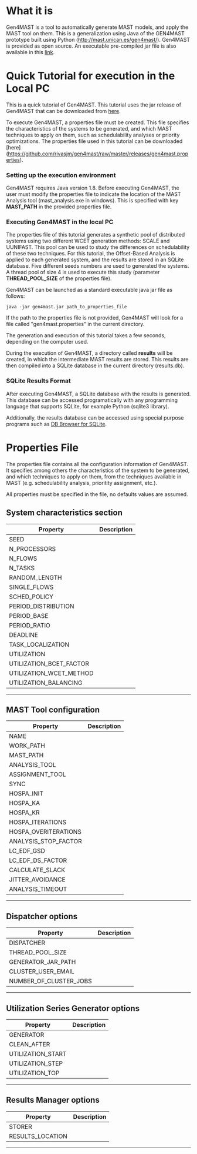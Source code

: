 # What it is

Gen4MAST is a tool to automatically generate MAST models, and apply the MAST tool on them. This is a generalization using Java of the GEN4MAST prototype built using Python (http://mast.unican.es/gen4mast/).
Gen4MAST is provided as open source. An executable pre-compiled jar file is also available in this [link](https://github.com/rivasjm/gen4mast/raw/master/releases/gen4mast.jar/).

# Quick Tutorial for execution in the Local PC

This is a quick tutorial of Gen4MAST. This tutorial uses the jar release of Gen4MAST that can be downloaded from [here](https://github.com/rivasjm/gen4mast/raw/master/releases/gen4mast.jar/). 

To execute Gen4MAST, a properties file must be created. This file specifies the characteristics of the systems to be generated, and which MAST techniques to apply on them, such as schedulability analyses or priority optimizations. The properties file used in this tutorial can be downloaded [here] (https://github.com/rivasjm/gen4mast/raw/master/releases/gen4mast.properties). 

### Setting up the execution environment

Gen4MAST requires Java version 1.8. Before executing Gen4MAST, the user must modify the properties file to indicate the location of the MAST Analysis tool (mast_analysis.exe in windows). This is specified with key **MAST_PATH** in the provided properties file. 

### Executing Gen4MAST in the local PC

The properties file of this tutorial generates a synthetic pool of distributed systems using two different WCET generation methods: SCALE and UUNIFAST. This pool can be used to study the differences on schedulability of these two techniques. For this tutorial, the Offset-Based Analysis is applied to each generated system, and the results are stored in an SQLite database. Five different seeds numbers are used to generated the systems. A thread pool of size 4 is used to execute this study (parameter **THREAD_POOL_SIZE** of the properties file). 

Gen4MAST can be launched as a standard executable java jar file as follows:

```
java -jar gen4mast.jar path_to_properties_file
```

If the path to the properties file is not provided, Gen4MAST will look for a file called "gen4mast.properties" in the current directory.

The generation and execution of this tutorial takes a few seconds, depending on the computer used.

During the execution of Gen4MAST, a directory called **results** will be created, in which the intermediate MAST results are stored. This results are then compiled into a SQLite database in the current directory (results.db).

### SQLite Results Format

After executing Gen4MAST, a SQLite database with the results is generated. This database can be accessed programatically with any programming language that supports SQLite, for example Python (sqlite3 library). 

Additionally, the results database can be accessed using special purpose programs such as [DB Browser for SQLite](http://sqlitebrowser.org/).

# Properties File

The properties file contains all the configuration information of Gen4MAST. It specifies among others the characteristics of the system to be generated, and which techniques to apply on them, from the techniques available in MAST (e.g. schedulability analysis, prioritity assignment, etc.).



All properties must be specified in the file, no defaults values are assumed.

## System characteristics section

| Property | Description |
| ---------| ----------- |
| SEED     |  |
| N_PROCESSORS | |
| N_FLOWS |  | 
| N_TASKS |  | 
| RANDOM_LENGTH |  | 
| SINGLE_FLOWS |  | 
| SCHED_POLICY |  | 
| PERIOD_DISTRIBUTION |  | 
| PERIOD_BASE |  | 
| PERIOD_RATIO |  | 
| DEADLINE |  | 
| TASK_LOCALIZATION |  | 
| UTILIZATION |  | 
| UTILIZATION_BCET_FACTOR |  | 
| UTILIZATION_WCET_METHOD |  | 
| UTILIZATION_BALANCING |  | 
-------------------------------------

## MAST Tool configuration

| Property | Description |
| ---------| ----------- |
| NAME |  | 
| WORK_PATH |  | 
| MAST_PATH |  | 
| ANALYSIS_TOOL |  | 
| ASSIGNMENT_TOOL |  | 
| SYNC |  | 
| HOSPA_INIT |  | 
| HOSPA_KA |  | 
| HOSPA_KR |  | 
| HOSPA_ITERATIONS |  | 
| HOSPA_OVERITERATIONS |  | 
| ANALYSIS_STOP_FACTOR |  | 
| LC_EDF_GSD |  | 
| LC_EDF_DS_FACTOR |  | 
| CALCULATE_SLACK |  | 
| JITTER_AVOIDANCE |  | 
| ANALYSIS_TIMEOUT |  | 
-----------------------------

## Dispatcher options

| Property | Description |
| ---------| ----------- |
| DISPATCHER |  | 
| THREAD_POOL_SIZE |  |
| GENERATOR_JAR_PATH |  | 
| CLUSTER_USER_EMAIL |  |  
| NUMBER_OF_CLUSTER_JOBS |  | 
-----------------------------

## Utilization Series Generator options

| Property | Description |
| ---------| ----------- |
| GENERATOR |  | 
| CLEAN_AFTER |  | 
| UTILIZATION_START |  | 
| UTILIZATION_STEP |  | 
| UTILIZATION_TOP |  | 
----------------------

## Results Manager options

| Property | Description |
| ---------| ----------- |
| STORER | |
| RESULTS_LOCATION | |
----------------------
